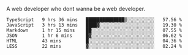 A web developer who dont wanna be a web developer.

<!--START_SECTION:waka-->

```text
TypeScript   9 hrs 36 mins   ██████████████▒░░░░░░░░░░   57.56 %
JavaScript   3 hrs 13 mins   ████▓░░░░░░░░░░░░░░░░░░░░   19.30 %
Markdown     1 hr 15 mins    ██░░░░░░░░░░░░░░░░░░░░░░░   07.55 %
JSON         1 hr 6 mins     █▓░░░░░░░░░░░░░░░░░░░░░░░   06.62 %
HTML         43 mins         █░░░░░░░░░░░░░░░░░░░░░░░░   04.36 %
LESS         22 mins         ▓░░░░░░░░░░░░░░░░░░░░░░░░   02.24 %
```

<!--END_SECTION:waka-->
